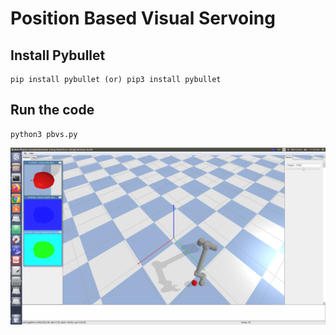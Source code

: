 # Position Based Visual Servoing 

## Install Pybullet

```
pip install pybullet (or) pip3 install pybullet
```

## Run the code

```
python3 pbvs.py
```

![alt text](https://github.com/pvrohin/pbvs_in_pybullet/blob/master/pbvs_demo.png)
